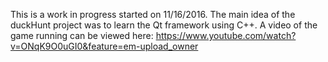 This is a work in progress started on 11/16/2016. The main idea of the duckHunt project was to learn the Qt framework using C++. 
A video of the game running can be viewed here: https://www.youtube.com/watch?v=ONqK9O0uGI0&feature=em-upload_owner
